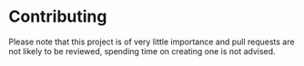 # Contributing

Please note that this project is of very little importance and pull requests are
not likely to be reviewed, spending time on creating one is not advised.
